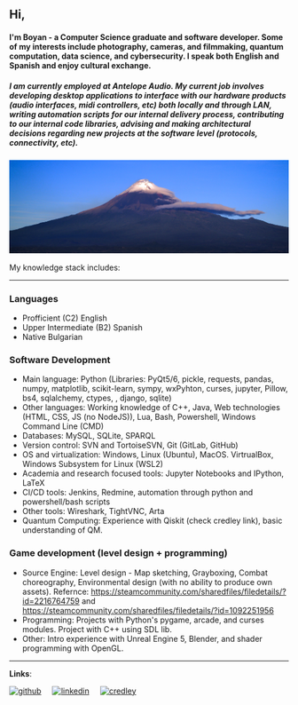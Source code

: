 ## Hi,
#### I'm Boyan - a Computer Science graduate and software developer. Some of my interests include photography, cameras, and filmmaking, quantum computation, data science, and cybersecurity. I speak both English and Spanish and enjoy cultural exchange.
##### I am currently employed at Antelope Audio. My current job involves developing desktop applications to interface with our hardware products (audio interfaces, midi controllers, etc) both locally and through LAN, writing automation scripts for our internal delivery process, contributing to our internal code libraries, advising and making architectural decisions regarding new projects at the software level (protocols, connectivity, etc).

![banner](https://github.com/boyan13/boyan13/blob/master/image.jpg)

My knowledge stack includes:

---

### Languages
* Profficient (C2) English
* Upper Intermediate (B2) Spanish
* Native Bulgarian 

### Software Development
* Main language: Python (Libraries: PyQt5/6, pickle, requests, pandas, numpy, matplotlib, scikit-learn, sympy, wxPyhton, curses, jupyter, Pillow, bs4, sqlalchemy, ctypes, , django, sqlite)
* Other languages: Working knowledge of C++, Java, Web technologies (HTML, CSS, JS (no NodeJS)), Lua, Bash, Powershell, Windows Command Line (CMD) 
* Databases: MySQL, SQLite, SPARQL
* Version control: SVN and TortoiseSVN, Git (GitLab, GitHub) 
* OS and virtualization: Windows, Linux (Ubuntu), MacOS. VirtrualBox, Windows Subsystem for Linux (WSL2)
* Academia and research focused tools: Jupyter Notebooks and IPython, LaTeX
* CI/CD tools: Jenkins, Redmine, automation through python and powershell/bash scripts 
* Other tools: Wireshark, TightVNC, Arta
* Quantum Computing: Experience with Qiskit (check credley link), basic understanding of QM.

### Game development (level design + programming)
* Source Engine: Level design - Map sketching, Grayboxing, Combat choreography, Environmental design (with no ability to produce own assets). Refernce: https://steamcommunity.com/sharedfiles/filedetails/?id=2216764759 and https://steamcommunity.com/sharedfiles/filedetails/?id=1092251956
* Programming: Projects with Python's pygame, arcade, and curses modules. Project with C++ using SDL lib.
* Other: Intro experience with Unreal Engine 5, Blender, and shader programming with OpenGL.
  
---

**Links**: <br>

[<img src='https://cdn.jsdelivr.net/npm/simple-icons@3.0.1/icons/github.svg' alt='github' height='40'>](https://github.com/boyan13) &nbsp; &nbsp;
[<img src='https://cdn.jsdelivr.net/npm/simple-icons@3.0.1/icons/linkedin.svg' alt='linkedin' height='40'>](https://www.linkedin.com/in/boyan-bonev-788756209/) &nbsp; &nbsp; 
[<img src='https://cdn.jsdelivr.net/npm/simple-icons@3.0.1/icons/ibm.svg' alt='credley' height='40'>](https://www.credly.com/users/boyan-bonev.e7bca9f3/badges)
